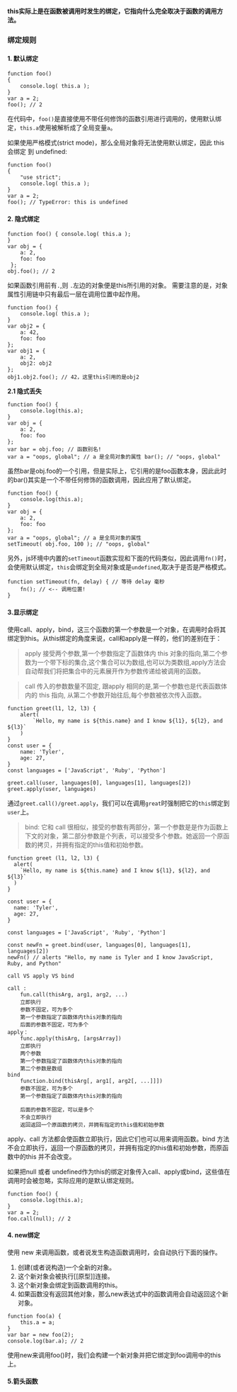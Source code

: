 **this实际上是在函数被调用时发生的绑定，它指向什么完全取决于函数的调用方法。**
### 绑定规则
#### 1. 默认绑定
```
function foo() 
{ 
    console.log( this.a );
}
var a = 2;
foo(); // 2
```
在代码中，`foo()`是直接使用不带任何修饰的函数引用进行调用的，使用默认绑定，`this.a`使用被解析成了全局变量`a`。

如果使用严格模式(strict mode)，那么全局对象将无法使用默认绑定，因此 this 会绑定 到 undefined:
```
function foo() 
{ 
    "use strict";
    console.log( this.a );
}
var a = 2;
foo(); // TypeError: this is undefined
```
#### 2. 隐式绑定
```
function foo() { console.log( this.a );
}
var obj = { 
    a: 2,
    foo: foo
 };
obj.foo(); // 2

```
如果函数引用前有`.`,则 `.`左边的对象便是this所引用的对象。
需要注意的是，对象属性引用链中只有最后一层在调用位置中起作用。
```
function foo() { 
    console.log( this.a );
}
var obj2 = { 
    a: 42,
    foo: foo 
};
var obj1 = { 
    a: 2,
    obj2: obj2 
};
obj1.obj2.foo(); // 42，这里this引用的是obj2
```
**2.1 隐式丢失**
```
function foo() {
    console.log(this.a);
}
var obj = {
    a: 2,
    foo: foo
};
var bar = obj.foo; // 函数别名!
var a = "oops, global"; // a 是全局对象的属性 bar(); // "oops, global"
```
虽然bar是obj.foo的一个引用，但是实际上，它引用的是foo函数本身，因此此时的bar()其实是一个不带任何修饰的函数调用，因此应用了默认绑定。

```
function foo() {
    console.log(this.a);
}
var obj = {
    a: 2,
    foo: foo
};
var a = "oops, global"; // a 是全局对象的属性 
setTimeout( obj.foo, 100 ); // "oops, global"
```
另外，js环境中内置的`setTimeout`函数实现和下面的代码类似，因此调用`fn()`时，会使用默认绑定，`this`会绑定到全局对象或是`undefined`,取决于是否是严格模式。
```
function setTimeout(fn, delay) { // 等待 delay 毫秒
    fn(); // <-- 调用位置!
}
```
#### 3.显示绑定
使用call、apply，bind，这三个函数的第一个参数是一个对象，在调用时会将其绑定到this。从this绑定的角度来说，call和apply是一样的，他们的差别在于：

> apply 接受两个参数,第一个参数指定了函数体内 this 对象的指向,第二个参数为一个带下标的集合,这个集合可以为数组,也可以为类数组,apply方法会自动帮我们将把集合中的元素展开作为参数传递给被调用的函数。

> call 传入的参数数量不固定, 跟apply 相同的是,第一个参数也是代表函数体内的 this 指向, 从第二个参数开始往后,每个参数被依次传入函数。

```
function greet(l1, l2, l3) {
    alert(
        `Hello, my name is ${this.name} and I know ${l1}, ${l2}, and ${l3}`
    )
}
const user = {
    name: 'Tyler',
    age: 27,
}
const languages = ['JavaScript', 'Ruby', 'Python']

greet.call(user, languages[0], languages[1], languages[2])
greet.apply(user, languages)
```
通过`greet.call()/greet.apply`，我们可以在调用`great`时强制把它的`this`绑定到`user`上。

> bind: 它和 call 很相似，接受的参数有两部分，第一个参数是是作为函数上下文的对象，第二部分参数是个列表，可以接受多个参数。她返回一个原函数的拷贝，并拥有指定的this值和初始参数。

```
function greet (l1, l2, l3) {
  alert(
    `Hello, my name is ${this.name} and I know ${l1}, ${l2}, and ${l3}`
  )
}

const user = {
  name: 'Tyler',
  age: 27,
}

const languages = ['JavaScript', 'Ruby', 'Python']

const newFn = greet.bind(user, languages[0], languages[1], languages[2])
newFn() // alerts "Hello, my name is Tyler and I know JavaScript, Ruby, and Python"
```
```
call VS apply VS bind

call : 
    fun.call(thisArg, arg1, arg2, ...)
    立即执行
    参数不固定，可为多个
    第一个参数指定了函数体内this对象的指向
    后面的参数不固定，可为多个
apply：
    func.apply(thisArg, [argsArray])
    立即执行
    两个参数
    第一个参数指定了函数体内this对象的指向
    第二个参数是数组
bind
    function.bind(thisArg[, arg1[, arg2[, ...]]])
    参数不固定，可为多个
    第一个参数指定了函数体内this对象的指向

    后面的参数不固定，可以是多个
    不会立即执行
    返回返回一个原函数的拷贝，并拥有指定的this值和初始参数

```

apply、call 方法都会使函数立即执行，因此它们也可以用来调用函数。bind 方法不会立即执行，返回一个原函数的拷贝，并拥有指定的this值和初始参数，而原函数中的this 并不会改变。

如果把null 或者 undefined作为this的绑定对象传入call、apply或bind，这些值在调用时会被忽略，实际应用的是默认绑定规则。
```
function foo() {
    console.log(this.a);
}
var a = 2;
foo.call(null); // 2
```
#### 4. new绑定
使用 new 来调用函数，或者说发生构造函数调用时，会自动执行下面的操作。
1. 创建(或者说构造)一个全新的对象。
2. 这个新对象会被执行[[原型]]连接。
3. 这个新对象会绑定到函数调用的this。
4. 如果函数没有返回其他对象，那么new表达式中的函数调用会自动返回这个新对象。
```
function foo(a) {
    this.a = a;
}
var bar = new foo(2); 
console.log(bar.a); // 2
```
使用new来调用foo()时，我们会构建一个新对象并把它绑定到foo调用中的this上。

#### 5.箭头函数